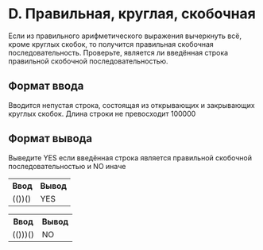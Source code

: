 # D. Правильная, круглая, скобочная
Если из правильного арифметического выражения вычеркнуть всё, кроме круглых скобок, то получится правильная скобочная последовательность. Проверьте, является ли введённая строка правильной скобочной последовательностью.

## Формат ввода
Вводится непустая строка, состоящая из открывающих и закрывающих круглых скобок. Длина строки не превосходит 100000

## Формат вывода
Выведите YES если введённая строка является правильной скобочной последовательностью и NO иначе


<table cellspacing="4px">
<tr>
<th> Ввод	 </th>
<th> Вывод </th>
</tr>
<tr>
<td>
(())()
</td>
<td>
YES
</td>
</tr>
</table>


<table cellspacing="4px">
<tr>
<th> Ввод	 </th>
<th> Вывод </th>
</tr>
<tr>
<td>
(()))()
</td>
<td>
NO
</td>
</tr>
</table>
